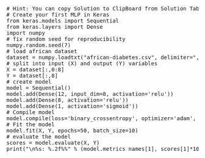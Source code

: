 <pre class="file" data-target="clipboard">
# Hint: You can copy Solution to ClipBoard from Solution Tab
# Create your first MLP in Keras
from keras.models import Sequential
from keras.layers import Dense
import numpy
# fix random seed for reproducibility
numpy.random.seed(7)
# load african dataset
dataset = numpy.loadtxt("african-diabetes.csv", delimiter=",")
# split into input (X) and output (Y) variables
X = dataset[:,0:8]
Y = dataset[:,8]
# create model
model = Sequential()
model.add(Dense(12, input_dim=8, activation='relu'))
model.add(Dense(8, activation='relu'))
model.add(Dense(1, activation='sigmoid'))
# Compile model
model.compile(loss='binary_crossentropy', optimizer='adam', metrics=['accuracy'])
# Fit the model
model.fit(X, Y, epochs=50, batch_size=10)
# evaluate the model
scores = model.evaluate(X, Y)
print("\n%s: %.2f%%" % (model.metrics_names[1], scores[1]*100))
</pre>
